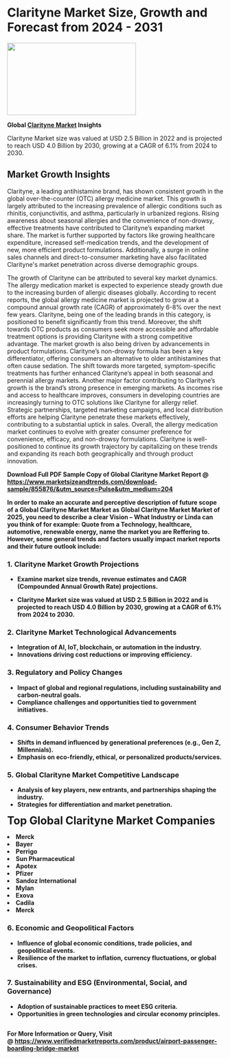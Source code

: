 <H1>Clarityne Market Size, Growth and Forecast from 2024 - 2031</H1><img class="aligncenter size-medium wp-image-584254" src="https://thirdeyenews.in/wp-content/uploads/2024/09/Global-Market-Research-300x168.jpeg" alt="" width="300" height="168" /><p><strong>Global&nbsp;<a href="https://www.marketsizeandtrends.com/download-sample/855876/&amp;utm_source=Pulse&amp;utm_medium=204">Clarityne Market</a> Insights</strong></p><p>Clarityne Market size was valued at USD 2.5 Billion in 2022 and is projected to reach USD 4.0 Billion by 2030, growing at a CAGR of 6.1% from 2024 to 2030.</p><p><h2>Market Growth Insights</h2> <p>Clarityne, a leading antihistamine brand, has shown consistent growth in the global over-the-counter (OTC) allergy medicine market. This growth is largely attributed to the increasing prevalence of allergic conditions such as rhinitis, conjunctivitis, and asthma, particularly in urbanized regions. Rising awareness about seasonal allergies and the convenience of non-drowsy, effective treatments have contributed to Clarityne’s expanding market share. The market is further supported by factors like growing healthcare expenditure, increased self-medication trends, and the development of new, more efficient product formulations. Additionally, a surge in online sales channels and direct-to-consumer marketing have also facilitated Clarityne's market penetration across diverse demographic groups.</p> <p><strong></strong></p> <p>The growth of Clarityne can be attributed to several key market dynamics. The allergy medication market is expected to experience steady growth due to the increasing burden of allergic diseases globally. According to recent reports, the global allergy medicine market is projected to grow at a compound annual growth rate (CAGR) of approximately 6-8% over the next few years. Clarityne, being one of the leading brands in this category, is positioned to benefit significantly from this trend. Moreover, the shift towards OTC products as consumers seek more accessible and affordable treatment options is providing Clarityne with a strong competitive advantage. The market growth is also being driven by advancements in product formulations. Clarityne’s non-drowsy formula has been a key differentiator, offering consumers an alternative to older antihistamines that often cause sedation. The shift towards more targeted, symptom-specific treatments has further enhanced Clarityne’s appeal in both seasonal and perennial allergy markets. Another major factor contributing to Clarityne’s growth is the brand’s strong presence in emerging markets. As incomes rise and access to healthcare improves, consumers in developing countries are increasingly turning to OTC solutions like Clarityne for allergy relief. Strategic partnerships, targeted marketing campaigns, and local distribution efforts are helping Clarityne penetrate these markets effectively, contributing to a substantial uptick in sales. Overall, the allergy medication market continues to evolve with greater consumer preference for convenience, efficacy, and non-drowsy formulations. Clarityne is well-positioned to continue its growth trajectory by capitalizing on these trends and expanding its reach both geographically and through product innovation.</p> <p><strong></p><p><span class=""><strong>Download Full PDF Sample Copy of Global Clarityne Market Report</strong> @ <a href="https://www.marketsizeandtrends.com/download-sample/855876/&amp;utm_source=Pulse&amp;utm_medium=204" target="_blank">https://www.marketsizeandtrends.com/download-sample/855876/&amp;utm_source=Pulse&amp;utm_medium=204</a></span></p><p>In order to make an accurate and perceptive description of future scope of a Global&nbsp;Clarityne Market Market as Global&nbsp;Clarityne Market Market of 2025, you need to describe a clear Vision &ndash; What Industry or Linda can you think of for example: Quote from a Technology, healthcare, automotive, renewable energy, name the market you are Reffering to. However, some general trends and factors usually impact market reports and their future outlook include:</p><h3>1.&nbsp;<strong>Clarityne Market Growth Projections</strong></h3><ul><li>Examine market size trends, revenue estimates and CAGR (Compounded Annual Growth Rate) projections.</li><li><p>Clarityne Market size was valued at USD 2.5 Billion in 2022 and is projected to reach USD 4.0 Billion by 2030, growing at a CAGR of 6.1% from 2024 to 2030.</p></li></ul><h3>2.&nbsp;<strong>Clarityne Market Technological Advancements</strong></h3><ul><li>Integration of AI, IoT, blockchain, or automation in the industry.</li><li>Innovations driving cost reductions or improving efficiency.</li></ul><h3>3.&nbsp;<strong>Regulatory and Policy Changes</strong></h3><ul><li>Impact of global and regional regulations, including sustainability and carbon-neutral goals.</li><li>Compliance challenges and opportunities tied to government initiatives.</li></ul><h3>4.&nbsp;<strong>Consumer Behavior Trends</strong></h3><ul><li>Shifts in demand influenced by generational preferences (e.g., Gen Z, Millennials).</li><li>Emphasis on eco-friendly, ethical, or personalized products/services.</li></ul><h3>5.&nbsp;<strong>Global Clarityne Market Competitive Landscape</strong></h3><ul><li>Analysis of key players, new entrants, and partnerships shaping the industry.</li><li>Strategies for differentiation and market penetration.</li></ul><p data-pm-slice="1 1 []"><span style="color: inherit; font-family: inherit; font-size: 25px;">Top Global Clarityne Market Companies</span></p><div class="" data-test-id=""><p><li>Merck</li><li> Bayer</li><li> Perrigo</li><li> Sun Pharmaceutical</li><li> Apotex</li><li> Pfizer</li><li> Sandoz International</li><li> Mylan</li><li> Exova</li><li> Cadila</li><li> Merck</li></p></div><h3>6.&nbsp;<strong>Economic and Geopolitical Factors</strong></h3><ul><li>Influence of global economic conditions, trade policies, and geopolitical events.</li><li>Resilience of the market to inflation, currency fluctuations, or global crises.</li></ul><h3>7.&nbsp;<strong>Sustainability and ESG (Environmental, Social, and Governance)</strong></h3><ul><li>Adoption of sustainable practices to meet ESG criteria.</li><li>Opportunities in green technologies and circular economy principles.</li></ul><h2><strong style="font-size: 14px;">For More Information or Query, Visit @&nbsp;</strong><a style="background-color: #ffffff; font-size: 14px;" href="https://www.marketsizeandtrends.com/report/clarityne-market/" target="_blank">https://www.verifiedmarketreports.com/product/airport-passenger-boarding-bridge-market</a></h2>
